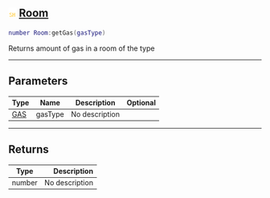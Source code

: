## ![shared](.gitbook/assets/shared.png) [Room](home/Room)



```lua
number Room:getGas(gasType)
```

Returns amount of gas in a room of the type

------
## Parameters

| Type   | Name | Description | Optional |
| ------ | ---- | ----------- | -------: |
| [GAS](home/GAS) | gasType | No description |  |

------
## Returns

| Type   | Description |
| ------ | ----------: |
| number | No description |

